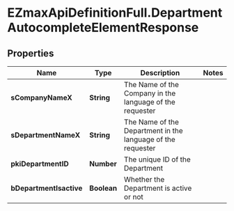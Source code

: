 # EZmaxApiDefinitionFull.DepartmentAutocompleteElementResponse

## Properties

Name | Type | Description | Notes
------------ | ------------- | ------------- | -------------
**sCompanyNameX** | **String** | The Name of the Company in the language of the requester | 
**sDepartmentNameX** | **String** | The Name of the Department in the language of the requester | 
**pkiDepartmentID** | **Number** | The unique ID of the Department | 
**bDepartmentIsactive** | **Boolean** | Whether the Department is active or not | 



